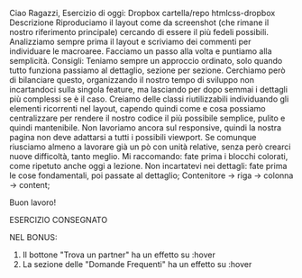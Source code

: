 Ciao Ragazzi,
Esercizio di oggi: Dropbox
cartella/repo htmlcss-dropbox
Descrizione
Riproduciamo il layout come da screenshot (che rimane il nostro riferimento principale) cercando di essere il più fedeli possibili. Analizziamo sempre prima il layout e scriviamo dei commenti per individuare le macroaree. Facciamo un passo alla volta e puntiamo alla semplicità.
Consigli: Teniamo sempre un approccio ordinato, solo quando tutto funziona passiamo al dettaglio, sezione per sezione. Cerchiamo però di bilanciare questo, organizzando il nostro tempo di sviluppo non incartandoci sulla singola feature, ma lasciando per dopo semmai i dettagli più complessi se è il caso. Creiamo delle classi riutilizzabili individuando gli elementi ricorrenti nel layout, capendo quindi come e cosa possiamo centralizzare per rendere il nostro codice il più possibile semplice, pulito e quindi mantenibile. Non lavoriamo ancora sul responsive, quindi la nostra pagina non deve adattarsi a tutti i possibili viewport. Se comunque riusciamo almeno a lavorare già un pò con unità relative, senza però crearci nuove difficoltà, tanto meglio.
Mi raccomando:
fate prima i blocchi colorati, come ripetuto anche oggi a lezione.
Non incartatevi nei dettagli: fate prima le cose fondamentali, poi passate al dettaglio;
Contenitore -> riga -> colonna -> content;

Buon lavoro!

ESERCIZIO CONSEGNATO

NEL BONUS:

1. Il bottone "Trova un partner" ha un effetto su :hover
2. La sezione delle "Domande Frequenti" ha un effetto su :hover